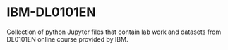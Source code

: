 # IBM-DL0101EN
Collection of python Jupyter files that contain lab work and datasets from DL0101EN online course provided by IBM.
